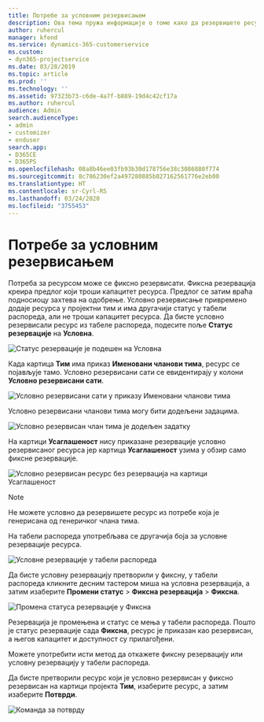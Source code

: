 ```yaml
---
title: Потребе за условним резервисањем
description: Ова тема пружа информације о томе како да резервишете ресурсе према потребама за условним резервисањем.
author: ruhercul
manager: kfend
ms.service: dynamics-365-customerservice
ms.custom:
- dyn365-projectservice
ms.date: 03/28/2019
ms.topic: article
ms.prod: ''
ms.technology: ''
ms.assetid: 97323b73-c6de-4a7f-b889-19d4c42cf17a
ms.author: ruhercul
audience: Admin
search.audienceType:
- admin
- customizer
- enduser
search.app:
- D365CE
- D365PS
ms.openlocfilehash: 08a8b46ee03fb93b30d178756e38c3086880f774
ms.sourcegitcommit: 8c786230ef2a497280885b827162561776e2eb00
ms.translationtype: HT
ms.contentlocale: sr-Cyrl-RS
ms.lasthandoff: 03/24/2020
ms.locfileid: "3755453"
---
```

# <a name="soft-book-requirements"></a>Потребе за условним резервисањем

Потреба за ресурсом може се фиксно резервисати. Фиксна резервација креира предлог који троши капацитет ресурса. Предлог се затим враћа подносиоцу захтева на одобрење. Условно резервисање привремено додаје ресурса у пројектни тим и има другачији статус у табели распореда, али не троши капацитет ресурса. Да бисте условно резервисали ресурс из табеле распореда, подесите поље **Статус резервације** на **Условна**.

![Статус резервације је подешен на Условна](media/Resource-Management-image77.png)

Када картица **Тим** има приказ **Именовани чланови тима**, ресурс се појављује тамо. Условно резервисани сати се евидентирају у колони **Условно резервисани сати**.

![Условно резервисани сати у приказу Именовани чланови тима](media/Resource-Management-image78.png)

Условно резервисани чланови тима могу бити додељени задацима.

![Условно резервисан члан тима је додељен задатку](media/Resource-Management-image79.png)

На картици **Усаглашеност** нису приказане резервације условно резервисаног ресурса јер картица **Усаглашеност** узима у обзир само фиксне резервације.

![Условно резервисан ресурс без резервација на картици Усаглашеност](media/Resource-Management-image80.png)

> [!NOTE]
> Не можете условно да резервишете ресурс из потребе која је генерисана од генеричког члана тима.

На табели распореда употребљава се другачија боја за условне резервације ресурса.

![Условне резервације у табели распореда](media/Resource-Management-image81.png)

Да бисте условну резервацију претворили у фиксну, у табели распореда кликните десним тастером миша на условна резервација, а затим изаберите **Промени статус** \> **Фиксна резервација** \> **Фиксна**.

![Промена статуса резервације у Фиксна](media/Resource-Management-image82.png)

Резервација је промењена и статус се мења у табели распореда. Пошто је статус резервације сада **Фиксна**, ресурс је приказан као резервисан, а његов капацитет и доступност су прилагођени.

Можете употребити исти метод да откажете фиксну резервацију или условну резервацију у табели распореда.

Да бисте претворили ресурс који је условно резервисан у фиксно резервисан на картици пројекта **Тим**, изаберите ресурс, а затим изаберите **Потврди**.

![Команда за потврду](media/Resource-Management-image83.png)
